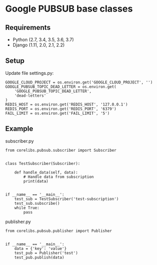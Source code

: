# Google PUBSUB base classes

## Requirements
- Python (2.7, 3.4, 3.5, 3.6, 3.7)
- Django (1.11, 2.0, 2.1, 2.2)

## Setup
Update file settings.py:
```
GOOGLE_CLOUD_PROJECT = os.environ.get('GOOGLE_CLOUD_PROJECT', '')
GOOGLE_PUBSUB_TOPIC_DEAD_LETTER = os.environ.get(
    'GOOGLE_PUBSUB_TOPIC_DEAD_LETTER',
    'dead-letters'
)
REDIS_HOST = os.environ.get('REDIS_HOST', '127.0.0.1')
REDIS_PORT = os.environ.get('REDIS_PORT', '6379')
FAIL_LIMIT = os.environ.get('FAIL_LIMIT', '5')
```

## Example
subscriber.py
```
from corelibs.pubsub.subscriber import Subscriber


class TestSubscriber(Subscriber):

    def handle_data(self, data):
        # Handle data from subscription
        print(data)


if __name__ == '__main__':
    test_sub = TestSubscriber('test-subscription')
    test_sub.subscribe()
    while True:
        pass
```

publisher.py
```
from corelibs.pubsub.publisher import Publisher


if __name__ == '__main__':
    data = {'key': 'value'}
    test_pub = Publisher('test')
    test_pub.publish(data)
```
